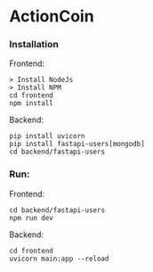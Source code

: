 # ActionCoin

### Installation
Frontend:
```shell
> Install NodeJs
> Install NPM
cd frontend
npm install
```

Backend:
```shell
pip install uvicorn
pip install fastapi-users[mongodb]
cd backend/fastapi-users
```

### Run:
Frontend:
```shell
cd backend/fastapi-users
npm run dev
```

Backend:
```shell
cd frontend
uvicorn main:app --reload
```
